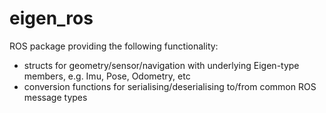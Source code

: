 # eigen_ros

ROS package providing the following functionality:
* structs for geometry/sensor/navigation with underlying Eigen-type members, e.g. Imu, Pose, Odometry, etc
* conversion functions for serialising/deserialising to/from common ROS message types
